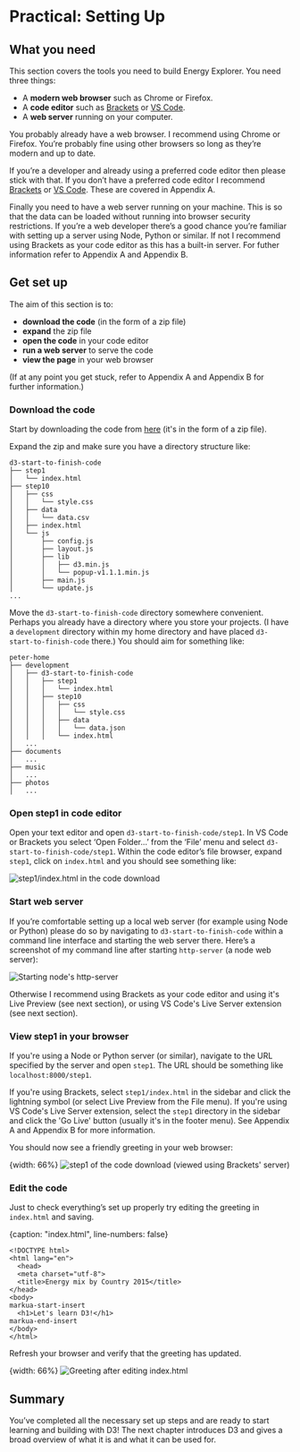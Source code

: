 # Practical: Setting Up

## What you need

This section covers the tools you need to build Energy Explorer. You need three things:

* A **modern web browser** such as Chrome or Firefox.
* A **code editor** such as [Brackets](http://brackets.io/) or [VS Code](https://code.visualstudio.com/).
* A **web server** running on your computer.

You probably already have a web browser. I recommend using Chrome or Firefox. You’re probably fine using other browsers so long as they’re modern and up to date.

If you’re a developer and already using a preferred code editor then please stick with that. If you don’t have a preferred code editor I recommend [Brackets](http://brackets.io/) or [VS Code](https://code.visualstudio.com/). These are covered in Appendix A.

Finally you need to have a web server running on your machine. This is so that the data can be loaded without running into browser security restrictions. If you’re a web developer there’s a good chance you’re familiar with setting up a server using Node, Python or similar. If not I recommend using Brackets as your code editor as this has a built-in server. For futher information refer to Appendix A and Appendix B.

## Get set up

The aim of this section is to:

* **download the code** (in the form of a zip file)
* **expand** the zip file
* **open the code** in your code editor
* **run a web server** to serve the code
* **view the page** in your web browser

(If at any point you get stuck, refer to Appendix A and Appendix B for further information.)

### Download the code

Start by downloading the code from [here](https://cwd-resources.netlify.app/d3starttofinish/2-6-22-3jrisb/d3-start-to-finish-code.zip) (it's in the form of a zip file).

Expand the zip and make sure you have a directory structure like:

```text
d3-start-to-finish-code
├── step1
│   └── index.html
├── step10
│   ├── css
│   │   └── style.css
│   ├── data
│   │   └── data.csv
│   ├── index.html
│   └── js
│       ├── config.js
│       ├── layout.js
│       ├── lib
│       │   ├── d3.min.js
│       │   └── popup-v1.1.1.min.js
│       ├── main.js
│       └── update.js
...
```

Move the `d3-start-to-finish-code` directory somewhere convenient. Perhaps you already have a directory where you store your projects. (I have a `development` directory within my home directory and have placed `d3-start-to-finish-code` there.) You should aim for something like:

```text
peter-home
├── development
│   ├── d3-start-to-finish-code
│   │   ├── step1
│   │   │   └── index.html
│   │   ├── step10
│   │   │   ├── css
│   │   │   │   └── style.css
│   │   │   ├── data
│   │   │   │   └── data.json
│   │   │   └── index.html
│   ...
├── documents
│   ...
├── music
│   ...
├── photos
│   ...
```

### Open step1 in code editor

Open your text editor and open `d3-start-to-finish-code/step1`. In VS Code or Brackets you select ‘Open Folder…’ from the ‘File’ menu and select `d3-start-to-finish-code/step1`. Within the code editor’s file browser, expand `step1`, click on `index.html` and you should see something like:

![step1/index.html in the code download](https://learn.createwithdata.com/wp-content/uploads/2020/10/image-1.png)

### Start web server

If you’re comfortable setting up a local web server (for example using Node or Python) please do so by navigating to `d3-start-to-finish-code` within a command line interface and starting the web server there. Here’s a screenshot of my command line after starting `http-server` (a node web server):

![Starting node's http-server](91362466cb9b83dc8295bd5c9a85e6fc.png)

Otherwise I recommend using Brackets as your code editor and using it's Live Preview (see next section), or using VS Code's Live Server extension (see next section).

### View step1 in your browser

If you're using a Node or Python server (or similar), navigate to the URL specified by the server and open `step1`. The URL should be something like `localhost:8000/step1`.

If you're using Brackets, select `step1/index.html` in the sidebar and click the lightning symbol (or select Live Preview from the File menu). If you're using VS Code's Live Server extension, select the `step1` directory in the sidebar and click the 'Go Live' button (usually it's in the footer menu). See Appendix A and Appendix B for more information.

You should now see a friendly greeting in your web browser:

{width: 66%}
![step1 of the code download (viewed using Brackets' server)](a87e7b386cc4b34b0c09031b6bf552ba.png)

### Edit the code

Just to check everything’s set up properly try editing the greeting in `index.html` and saving.

{caption: "index.html", line-numbers: false}
```
<!DOCTYPE html>
<html lang="en">
  <head>
  <meta charset="utf-8">
  <title>Energy mix by Country 2015</title>
</head>
<body>
markua-start-insert
  <h1>Let's learn D3!</h1>
markua-end-insert
</body>
</html>
```

Refresh your browser and verify that the greeting has updated.

{width: 66%}
![Greeting after editing index.html](3eba1689c4bcd951d085c7688962c678.png)

## Summary

You’ve completed all the necessary set up steps and are ready to start learning and building with D3! The next chapter introduces D3 and gives a broad overview of what it is and what it can be used for.